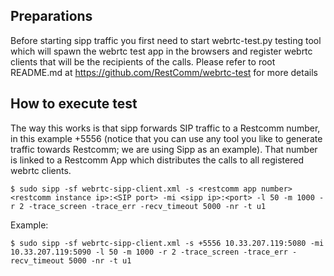 ## Preparations ##

Before starting sipp traffic you first need to start webrtc-test.py testing tool which will spawn the webrtc test app in the browsers and register webrtc clients that will be the recipients of the calls. Please refer to root README.md at https://github.com/RestComm/webrtc-test for more details

## How to execute test ##

The way this works is that sipp forwards SIP traffic to a Restcomm number, in this example +5556 (notice that you can use any tool you like to generate traffic towards Restcomm; we are using Sipp as an example). That number is linked to a Restcomm App which  distributes the calls to all registered webrtc clients.

```
$ sudo sipp -sf webrtc-sipp-client.xml -s <restcomm app number> <restcomm instance ip>:<SIP port> -mi <sipp ip>:<port> -l 50 -m 1000 -r 2 -trace_screen -trace_err -recv_timeout 5000 -nr -t u1
```

Example:

```
$ sudo sipp -sf webrtc-sipp-client.xml -s +5556 10.33.207.119:5080 -mi 10.33.207.119:5090 -l 50 -m 1000 -r 2 -trace_screen -trace_err -recv_timeout 5000 -nr -t u1
```

